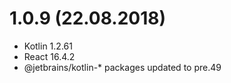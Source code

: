 # 1.0.9 (22.08.2018)

* Kotlin 1.2.61
* React 16.4.2
* @jetbrains/kotlin-* packages updated to pre.49
